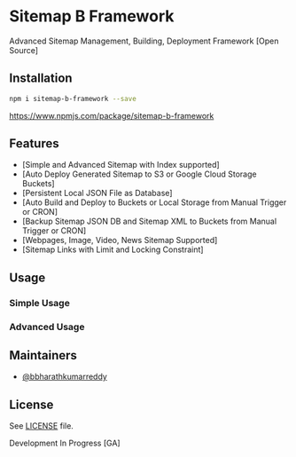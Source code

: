 # Sitemap B Framework
Advanced Sitemap Management, Building, Deployment Framework [Open Source]

## Installation
```sh
npm i sitemap-b-framework --save
```
https://www.npmjs.com/package/sitemap-b-framework

## Features
- [Simple and Advanced Sitemap with Index supported]
- [Auto Deploy Generated Sitemap to S3 or Google Cloud Storage Buckets]
- [Persistent Local JSON File as Database]
- [Auto Build and Deploy to Buckets or Local Storage from Manual Trigger or CRON]
- [Backup Sitemap JSON DB and Sitemap XML to Buckets from Manual Trigger or CRON]
- [Webpages, Image, Video, News Sitemap Supported]
- [Sitemap Links with Limit and Locking Constraint]

## Usage
### Simple Usage

### Advanced Usage


## Maintainers
- [@bbharathkumarreddy](https://github.com/bbharathkumarreddy/)

## License

See [LICENSE](https://github.com/bbharathkumarreddy/Sitemap-B-Framework/blob/master/LICENSE) file.

Development In Progress [GA]
